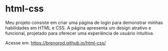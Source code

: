 # html-css
 Meu projeto consiste em criar uma página de login para demonstrar minhas habilidades em HTML e CSS. A página apresenta um design atrativo e funcional, projetado para oferecer uma experiência de usuário intuitiva.
 
 Acesse em:
https://brenorod.github.io/html-css/